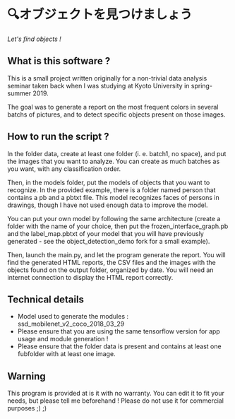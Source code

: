 #  :mag:オブジェクトを見つけましょう
*Let's find objects !*

## What is this software ?
This is a small project written originally for a non-trivial data analysis seminar taken back when I was studying at Kyoto University in spring-summer 2019.

The goal was to generate a report on the most frequent colors in several batchs of pictures, and to detect 
specific objects present on those images. 

## How to run the script ?
In the folder data, create at least one folder (i. e. batch1, no space), and put the images that you want to analyze. You can create as much batches as you want, with any classification order.

Then, in the models folder, put the models of objects that you want to recognize. In the provided example, there is a folder named person that contains a pb and a pbtxt file. This model recognizes faces of persons in drawings, though I have not used enough data to improve the model.

You can put your own model by following the same architecture (create a folder with the name of your choice, then put the frozen_interface_graph.pb and the label_map.pbtxt of your model that you will have previously generated - see the object_detection_demo fork for a small example).

Then, launch the main.py, and let the program generate the report. You will find the generated HTML reports, the CSV files and the images with the objects found on the output folder, organized by date. You will need an internet connection to display the HTML report correctly.

## Technical details

* Model used to generate the modules : ssd_mobilenet_v2_coco_2018_03_29
* Please ensure that you are using the same tensorflow version for app usage and module generation !
* Please ensure that the folder data is present and contains at least one fubfolder with at least one image.

## Warning
This program is provided at is it with no warranty. You can edit it to fit your needs, but please tell me beforehand !
Please do not use it for commercial purposes ;) ;)
